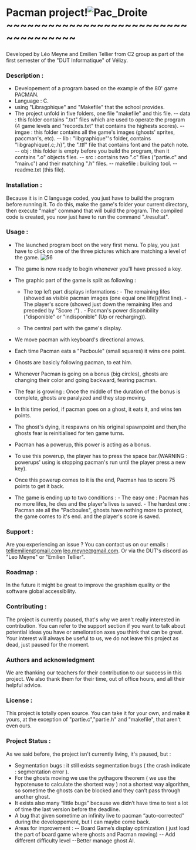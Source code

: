 # Pacman project!![Pac_Droite](https://user-images.githubusercontent.com/78816569/107407429-effac980-6b09-11eb-94ef-28b02d05eb48.png)~~~~~~~~~~~~~~~~~~~~~~~~~~~~~~~~~~~~
Developed by Léo Meyne and Emilien Tellier from C2 group as part of the first semester of the "DUT Informatique" of Vélizy.
### Description :

* Developement of a program based on the example of the 80' game PACMAN.
* Language : C. 
* using "Libragphique" and "Makefile" that the school provides.
* The project unfold in five folders, one file "makefile" and this file.
 -- data : this folder contains ".txt" files which are used to operate the program (4 game levels and "records.txt" that contains the highests scores).
-- imgae : this folder contains all the game's images (ghosts' sprites, paccman's, etc).
-- lib : "libgraphique"'s folder, contains "libgraphique{.c;.h}", the ".ttf" file that contains font and the patch note.
-- obj : this folder is empty before you build the program, then it contains ".o" objects files.
-- src : contains two ".c" files ("partie.c" and "main.c") and their matching ".h" files.
-- makefile : building tool.
-- readme.txt (this file).

### Installation :
Because it is in C language coded, you just have to build the program before running it.
To do this, make the game's folder your current directory, then execute "make" command that will build the program.
The compiled code is created, you now just have to run the command "./resultat".

### Usage :
* The launched program boot on the very first menu. To play, you just have to click on one of the three pictures which are matching a level of the game.
![56](https://user-images.githubusercontent.com/78816569/107412838-5682e600-6b10-11eb-8909-32370f5bf6ae.PNG)
* The game is now ready to begin whenever you'll have pressed a key.

* The graphic part of the game is split as following :
  * The top left part displays informations :
		- The remaining lifes (showed as visible pacman images (one equal one life))(first line).
		- The player's score (showed just down the remaining lifes and preceded by "Score :") .
		- Pacman's power disponibility ("disponible" or "indisponible" (Up or recharging)).
  
   *    The central part with the game's display.

*   We move pacman with keyboard's directional arrows.
*   Each time Pacman eats a "Pacboule" (small squares) it wins one point.
*	Ghosts are basicly following pacman, to eat him.
*	Whenever Pacman is going on a bonus (big circles), ghosts are changing their color and going backward, fearing pacman.
*	The fear is growing : Once the middle of the duration of the bonus is complete, ghosts are paralyzed and they stop moving.
*	In this time period, if pacman goes on a ghost, it eats it, and wins ten points.
*	The ghost's dying, it respawns on his original spawnpoint and then,the ghosts fear is reinitialised for ten game turns.
*	Pacman has a powerup, this power is acting as a bonus.
*	To use this powerup, the player has to press the space bar.(WARNING : powerups' using is stopping pacman's run until the player press a new key).
*	Once this powerup comes to it is the end, Pacman has to score 75 points to get it back.
*	The game is ending up to two conditions :
		- The easy one : Pacman has no more lifes, he dies and the player's lives is saved.
		- The hardest one : Pacman ate all the "Pacboules", ghosts have nothing more to protect, the game comes to it's end. and the player's score is saved.
		

### Support :

Are you experiencing an issue ?
You can contact us on our emails : telliemilien@gmail.com leo.meyne@gmail.com.
Or via the DUT's discord as "Leo Meyne" or "Emilien Tellier".

### Roadmap :

In the future it might be great to improve the graphism quality or the software global accessibility.

### Contributing :

The project is currently paused, that's why we aren't really interested in contribution. You can refer to the support section if you want to talk about potential ideas you have or amelioration axes you think that can be great. Your interest will always be useful to us, we do not leave this project as dead, just paused for the moment.

### Authors and acknowledgment

We are thanking our teachers for their contribution to our success in this project.
We also thank them for their time, out of office hours, and all their helpful advice.

### License :

This project is totally open source. You can take it for your own, and make it yours, at the exception of "partie.c","partie.h" and "makefile", that aren't even ours.
### Project Status :
As we said before, the project isn't currently living, it's paused, but :
* Segmentation bugs : it still exists segmentation bugs ( the crash indicate : segmentation error ).
* For the ghosts moving we use the pythagore theorem ( we use the hypotenuse to calculate the shortest way ) not a shortest way algorithm, so sometime the ghosts can be blocked and they can’t pass through another ghost.
* It exists also many “little bugs” because we didn’t have time to test a lot of time the last version before the deadline.
* A bug that given sometime an infinity live to pacman “auto-corrected” during the developpement, but I can maybe come back.
* Areas for improvement :
  -- Board Game’s display optimization ( just load the part of board game where ghosts and Pacman moving)
-- Add different difficulty level
--Better manage ghost AI.

